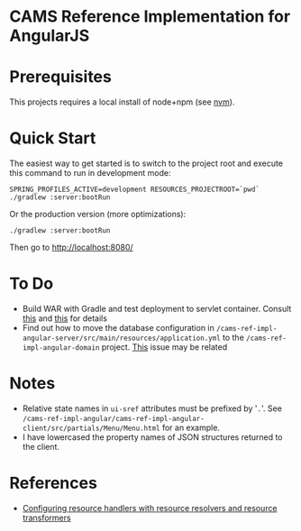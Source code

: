 CAMS Reference Implementation for AngularJS
===========================================

# Prerequisites

This projects requires a local install of node+npm (see [nvm](https://github.com/creationix/nvm)).

# Quick Start

The easiest way to get started is to switch to the project root and execute this command to run in development mode:

    SPRING_PROFILES_ACTIVE=development RESOURCES_PROJECTROOT=`pwd` ./gradlew :server:bootRun
     
Or the production version (more optimizations):

    ./gradlew :server:bootRun
    
Then go to [http://localhost:8080/](http://localhost:8080/)

# To Do
* Build WAR with Gradle and test deployment to servlet container. Consult [this](http://docs.spring.io/spring-boot/docs/current/reference/html/build-tool-plugins-gradle-plugin.html) and [this](http://docs.spring.io/spring-boot/docs/current/reference/html/howto-traditional-deployment.html#howto-create-a-deployable-war-file) for details
* Find out how to move the database configuration in `/cams-ref-impl-angular-server/src/main/resources/application.yml` 
to the `/cams-ref-impl-angular-domain` project. [This](https://github.com/spring-projects/spring-boot/issues/1805) issue may be related 

# Notes
* Relative state names in `ui-sref` attributes must be prefixed by '`.`'. See `/cams-ref-impl-angular/cams-ref-impl-angular-client/src/partials/Menu/Menu.html` for an example.
* I have lowercased the property names of JSON structures returned to the client.

# References

* [Configuring resource handlers with resource resolvers and resource transformers](https://github.com/bclozel/spring-resource-handling/blob/master/server/src/main/java/org/springframework/samples/resources/WebConfig.java#L96-L117)